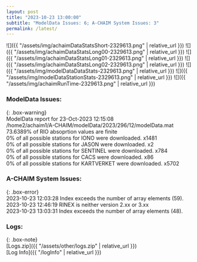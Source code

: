 ```yaml
---
layout: post
title: "2023-10-23 13:00:00"
subtitle: "ModelData Issues: 6; A-CHAIM System Issues: 3"
permalink: /latest/
---
```


![]({{ "/assets/img/achaimDataStatsShort-2329613.png" | relative_url }})
![]({{ "/assets/img/achaimDataStatsLong00-2329613.png" | relative_url }})
![]({{ "/assets/img/achaimDataStatsLong01-2329613.png" | relative_url }})
![]({{ "/assets/img/achaimDataStatsLong02-2329613.png" | relative_url }})
![]({{ "/assets/img/modelDataDataStats-2329613.png" | relative_url }})
![]({{ "/assets/img/modelDataStationStats-2329613.png" | relative_url }})
![]({{ "/assets/img/achaimRunTime-2329613.png" | relative_url }})


### ModelData Issues:  
  
{: .box-warning}  
 ModelData report for 23-Oct-2023 12:15:08   
 /home2/achaim1/A-CHAIM/modelData/2023/296/12/modelData.mat   
 73.6389% of RIO absoprtion values are finite   
 0% of all possible stations for IONO were downloaded. x1481   
 0% of all possible stations for JASON were downloaded. x2   
 0% of all possible stations for SENTINEL were downloaded. x784   
 0% of all possible stations for CACS were downloaded. x86   
 0% of all possible stations for KARTVERKET were downloaded. x5702   
  
### A-CHAIM System Issues:  
  
{: .box-error}  
2023-10-23 12:03:28 Index exceeds the number of array elements (59).  
2023-10-23 12:46:19 RINEX is neither version 2.xx or 3.xx  
2023-10-23 13:03:31 Index exceeds the number of array elements (48).  

### Logs:  
  
{: .box-note}  
[Logs.zip]({{ "/assets/other/logs.zip" | relative_url }})  
[Log Info]({{ "/logInfo" | relative_url }})  
